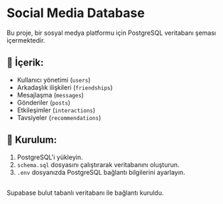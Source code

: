 # Social Media Database  

Bu proje, bir sosyal medya platformu için PostgreSQL veritabanı şeması içermektedir.  

## 📌 İçerik:
- Kullanıcı yönetimi (`users`)
- Arkadaşlık ilişkileri (`friendships`)
- Mesajlaşma (`messages`)
- Gönderiler (`posts`)
- Etkileşimler (`interactions`)
- Tavsiyeler (`recommendations`)

## 🚀 Kurulum:
1. PostgreSQL'i yükleyin.
2. `schema.sql` dosyasını çalıştırarak veritabanını oluşturun.
3. `.env` dosyanızda PostgreSQL bağlantı bilgilerini ayarlayın.

## 

Supabase bulut tabanlı veritabanı ile bağlantı kuruldu.
